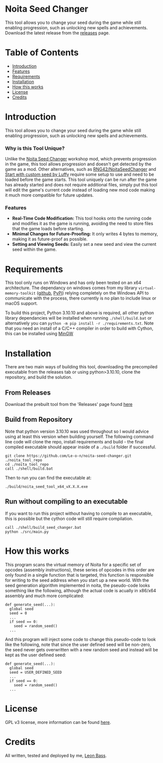 # Noita Seed Changer
This tool allows you to change your seed during the game while still enabling progression, such as unlocking new spells and achievements. Download the latest release from the [releases](https://github.com/Le-o-n/noita-seed-changer/releases) page.

# Table of Contents
- [Introduction](#introduction)
- [Features](#features)
- [Requirements](#requirements)
- [Installation](#installation)
- [How this works](#how-this-works)
- [License](#license)
- [Credits](#credits)

# Introduction
This tool allows you to change your seed during the game while still enabling progression, such as unlocking new spells and achievements.

### Why is this Tool Unique?
Unlike the [Noita Seed Changer](https://steamcommunity.com/sharedfiles/filedetails/?id=2284931352) workshop mod, which prevents progression in the game, this tool allows progression and doesn't get detected by the game as a mod. Other alternatives, such as [RNG42/NoitaSeedChanger](https://github.com/RNG42/NoitaSeedChanger) and [Start with custom seed by Luffy](https://modworkshop.net/mod/25898) require some setup to use and need to be loaded before the game starts. This tool uniquely can be run after the game has already started and does not require additional files, simply put this tool will edit the game's current code instead of loading new mod code making it much more compatible for future updates. 

### Features
- **Real-Time Code Modification:** This tool hooks onto the running code and modifies it as the game is running, avoiding the need to store files that the game loads before starting.
- **Minimal Changes for Future-Proofing:** It only writes 4 bytes to memory, making it as future-proof as possible.
- **Setting and Viewing Seeds:** Easily set a new seed and view the current seed within the game.

# Requirements
This tool only runs on Windows and has only been tested on an x64 architecture. The dependancy on windows comes from my library `virtual-memory-toolkit` ([github](https://github.com/Le-o-n/cython-virtual-memory-toolkit), [PyPi](https://pypi.org/project/virtual-memory-toolkit/))  relying completely on the Windows API to communicate with the process, there currently is no plan to include linux or macOS support.

To build this project, Python 3.10.10 and above is required, all other python library dependancies will be installed when running `./shell/build.bat` or alternatively you can `python -m pip install -r ./requirements.txt`. Note that you need an install of a C/C++ compiler in order to build with Cython, this can be installed using [MinGW](https://www.mingw-w64.org/)


# Installation
There are two main ways of building this tool, downloading the precompiled executable from the releases tab or using python>3.10.10, clone the repository, and build the solution. 
## From Releases
Download the prebuilt tool from the 'Releases' page found [here](https://github.com/Le-o-n/noita-seed-changer/releases)

## Build from Repository
Note that python version 3.10.10 was used throughout so I would advice using at least this version when building yourself. The following command line code will clone the repo, install requirements and build - the final compiled executable should appear inside of a `./build` folder if successful.  

```
git clone https://github.com/Le-o-n/noita-seed-changer.git ./noita_tool_repo
cd ./noita_tool_repo
call ./shell/build.bat
```
Then to run you can find the executable at:
```
./build/noita_seed_tool_x64_vX.X.X.exe
```

## Run without compiling to an executable
If you want to run this project without having to compile to an executable, this is possible but the cython code will still require compilation.

```
call ./shell/build_seed_changer.bat
python ./src/main.py
```

# How this works
This program scans the virtual memory of Noita for a specific set of opcodes (assembly instructions), these series of opcodes in this order are only found in a single function that is targeted, this function is responsible for writing to the seed address when you start up a new world. With the seed generation algorithm implemented in noita, the pseudo-code looks something like the following, although the actual code is acually in x86/x64 assembly and much more complicated:
```python3
def generate_seed(...):
  global seed
  seed = 0
  ...
  if seed == 0:
    seed = random_seed()
  ...
```
And this program will inject some code to change this pseudo-code to look like the following, note that since the user defined seed will be non-zero, the seed never gets overwritten with a new random seed and instead will be kept as the user defined seed:
```python3
def generate_seed(...):
  global seed
  seed = USER_DEFINED_SEED
  ...
  if seed == 0:
    seed = random_seed()
  ...
```

# License
GPL v3 license, more information can be found [here](https://github.com/Le-o-n/noita-seed-changer/blob/main/LICENSE).

# Credits
All written, tested and deployed by me, [Leon Bass](https://github.com/Le-o-n).

